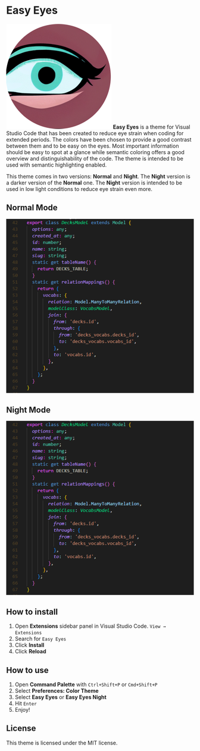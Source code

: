 <!-- this is  the readme for the vscode theme Easy Eyes -->
# Easy Eyes

![logo](https://github.com/vvhg1/easyeyes/blob/d0a060d0fca07c174a330de61321cb908566968a/images/logo.png)
**Easy Eyes** is a theme for Visual Studio Code that has been created to reduce eye strain when coding for extended periods.
The colors have been chosen to provide a good contrast between them and to be easy on the eyes. Most important information should be easy to spot at a glance while semantic coloring offers a good overview and distinguishability of the code.
The theme is intended to be used with semantic highlighting enabled.

This theme comes in two versions: **Normal** and **Night**. The **Night** version is a darker version of the **Normal** one. The **Night** version is intended to be used in low light conditions to reduce eye strain even more.
## Normal Mode
![screenshot](https://github.com/vvhg1/easyeyes/blob/ee64024b80a441c2178005ae244c4c0aa950dcbe/images/screenshot.png)
## Night Mode
![screenshot2](https://github.com/vvhg1/easyeyes/blob/ee64024b80a441c2178005ae244c4c0aa950dcbe/images/screenshotn.png)



## How to install

1. Open **Extensions** sidebar panel in Visual Studio Code. `View → Extensions`
1. Search for `Easy Eyes`
1. Click **Install**
1. Click **Reload**

## How to use

1. Open **Command Palette** with `Ctrl+Shift+P` or `Cmd+Shift+P`
1. Select **Preferences: Color Theme**
1. Select **Easy Eyes** or **Easy Eyes Night**
1. Hit `Enter`
1. Enjoy!

## License

This theme is licensed under the MIT license.